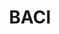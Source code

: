 ---
layout: default
description: BACI provides disaggregated data on bilateral trade flows for more than
  5000 products and 200 countries.
last_edit: 08/24/2021, 15:32:40
location: http://www.cepii.fr/CEPII/en/bdd_modele/presentation.asp?id=37
maintained_by: Pierre Cotterlaz, baci@cepii.fr
record_creation_timestamp: 08/24/2021, 15:32:40
shortname: baci
title: BACI
uuid: 9651d1f2-3c24-46ef-9ade-e2e31f4ffe12
---